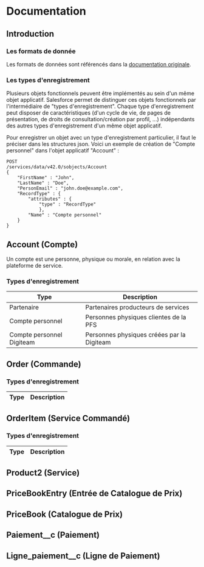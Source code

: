 # Documentation

## Introduction

### Les formats de donnée

Les formats de données sont référencés dans la [documentation originale](https://help.salesforce.com/articleView?id=custom_field_types.thm&type=5).

### Les types d'enregistrement

Plusieurs objets fonctionnels peuvent être implémentés au sein d'un même objet applicatif. Salesforce permet de distinguer ces objets fonctionnels par l'intermédiaire de "types d'enregistrement". Chaque type d'enregistrement peut disposer de caractéristiques (d'un cycle de vie, de pages de présentation, de droits de consultation/création par profil, ...) indépendants des autres types d'enregistrement d'un même objet applicatif.

Pour enregistrer un objet avec un type d'enregistrement particulier, il faut le préciser dans les structures json. Voici un exemple de création de "Compte personnel" dans l'objet applicatif "Account" :

    POST
    /services/data/v42.0/sobjects/Account
    {
	    "FirstName" : "John",
	    "LastName" : "Doe",
	    "PersonEmail" : "john.doe@example.com",
	    "RecordType" : {
		    "attributes" : {
			    "type" : "RecordType"
			    },
			"Name" : "Compte personnel"
		}
    }

## Account (Compte)

Un compte est une personne, physique ou morale, en relation avec la plateforme de service.

### Types d'enregistrement

|Type| Description |
|--|--|
| Partenaire | Partenaires producteurs de services |
| Compte personnel | Personnes physiques clientes de la PFS |
| Compte personnel Digiteam | Personnes physiques créées par la Digiteam |

## Order (Commande)

### Types d'enregistrement

|Type| Description |
|--|--|

## OrderItem (Service Commandé)

### Types d'enregistrement

|Type| Description |
|--|--|

## Product2 (Service)

## PriceBookEntry (Entrée de Catalogue de Prix)

## PriceBook (Catalogue de Prix)

## Paiement__c (Paiement)

## Ligne_paiement__c (Ligne de Paiement)

<!--stackedit_data:
eyJoaXN0b3J5IjpbLTE5OTY0NTQ1MzEsLTIxMDU3MTQ4ODUsLT
E4ODAyMDYxNzksMTU0MzYwMjQsMTEwODAyMDY3NCwyMTIyOTk0
MTc2LDExMDgwMjA2NzQsMjEyMjk5NDE3NiwxNjg5NTY0MDE2LD
ExMDgwMjA2NzQsMTUzMjAzMzY4NSwxNjI0NzIyMjE1LC0xOTYw
OTEyNzgzLC0xOTIzNTkxMjE0LC0xOTIzNTkxMjE0LDE5NDIwNT
czMDZdfQ==
-->
